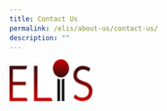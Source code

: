 ```yaml
---
title: Contact Us
permalink: /elis/about-us/contact-us/
description: ""
---
```

<img src="/images/elis.svg" style="width:30%">